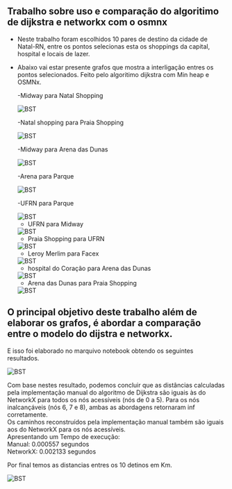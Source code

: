 ## Trabalho sobre uso e comparação do algoritimo de dijkstra e networkx com o osmnx
- Neste trabalho foram escolhidos 10 pares de destino da cidade de Natal-RN, entre os pontos selecionas esta os shoppings da capital, hospital e locais de lazer.
- Abaixo vai estar presente grafos que mostra a interligação entres os pontos selecionados. Feito pelo algoritimo dijkstra com Min heap e OSMNx.

  -Midway para Natal Shopping

   <img src="https://github.com/user-attachments/assets/5887e6aa-b0a6-46ef-a889-f2c2c3282130" alt="BST">

  -Natal shopping para Praia Shopping

   <img src="https://github.com/user-attachments/assets/0fbbc555-43fc-4063-a5be-d897710de16b" alt="BST">

  -Midway para Arena das Dunas

   <img src="https://github.com/user-attachments/assets/472cd7e6-b40b-4b32-8aac-56089e085942" alt="BST">

  -Arena para Parque

   <img src="https://github.com/user-attachments/assets/40c548e6-b198-43ed-855d-d3fa5a86ba3e" alt="BST">

   -UFRN para Parque

   <img src="https://github.com/user-attachments/assets/215b8664-243d-4fcc-85f7-c6af1fe4c243" alt="BST">
   
   - UFRN para Midway

   <img src="https://github.com/user-attachments/assets/8c06492f-9a61-4c40-8c2b-c44275de2bd1" alt="BST">

   - Praia Shopping para UFRN

   <img src="https://github.com/user-attachments/assets/69a89a30-bcb8-4b1f-957f-0e33281ee947" alt="BST">

   - Leroy Merlim para Facex

   <img src="https://github.com/user-attachments/assets/fc94fd70-c940-4c22-aa63-b2a84f0a0b79" alt="BST">

   - hospital do Coração para Arena das Dunas

   <img src="https://github.com/user-attachments/assets/041bcd3b-95f9-4652-82e1-f130f4135998" alt="BST">

   - Arena das Dunas para Praia Shopping

   <img src="https://github.com/user-attachments/assets/2afa7b28-e389-43a3-8a9b-08223bb76b5e" alt="BST">

## O principal objetivo deste trabalho além de elaborar os grafos, é abordar a comparação entre o modelo do dijstra e networkx.  
E isso foi elaborado no marquivo notebook obtendo os seguintes resultados.

  <img src="https://github.com/user-attachments/assets/a1541bd4-167a-4227-aff7-2967d5d18a7b" alt="BST">

  Com base nestes resultado, podemos concluir que as distâncias calculadas pela implementação manual do algoritmo de Dijkstra são iguais às do NetworkX para todos os nós acessíveis (nós de 0 a 5). Para os nós inalcançáveis (nós 6, 7 e 8), ambas as abordagens retornaram inf corretamente.  
  Os caminhos reconstruídos pela implementação manual também são iguais aos do NetworkX para os nós acessíveis.   
  Apresentando um  Tempo de execução:  
Manual: 0.000557 segundos  
NetworkX: 0.002133 segundos  

  Por final temos as distancias entres os 10 detinos em Km.  

  <img src="https://github.com/user-attachments/assets/18b6e265-9311-45ab-ba05-c33208813da9" alt="BST">
